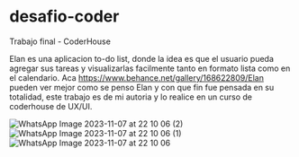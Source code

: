 # desafio-coder

Trabajo final - CoderHouse

Elan es una aplicacion to-do list, donde la idea es que el usuario pueda agregar sus tareas y visualizarlas facilmente tanto en formato lista como en el calendario.
Aca https://www.behance.net/gallery/168622809/Elan pueden ver mejor como se penso Elan y con que fin fue pensada en su totalidad, este trabajo es de mi autoria y lo realice en un curso de coderhouse de UX/UI.

![WhatsApp Image 2023-11-07 at 22 10 06 (2)](https://github.com/AgustinaGuerendiain/desafio-coder/assets/70240569/138273b3-8218-444d-a94b-2f9fe5adee16)
![WhatsApp Image 2023-11-07 at 22 10 06 (1)](https://github.com/AgustinaGuerendiain/desafio-coder/assets/70240569/f573d4a1-880f-41f2-8cd9-b3424632acfb)
![WhatsApp Image 2023-11-07 at 22 10 06](https://github.com/AgustinaGuerendiain/desafio-coder/assets/70240569/afc46ce2-114f-4c1e-9e79-083f1dc350f5)
